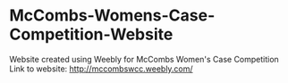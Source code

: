 # McCombs-Womens-Case-Competition-Website
Website created using Weebly for McCombs Women's Case Competition
Link to website: http://mccombswcc.weebly.com/
